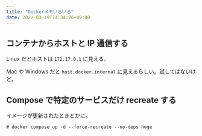 ```yaml
---
title: "Dockerメモいろいろ"
date: 2022-03-19T14:34:26+09:00
---
```


## コンテナからホストと IP 通信する

Linux だとホストは `172.17.0.1` に見える。

Mac や Windows だと `host.docker.internal` に見えるらしい。試してはないけど。

## Compose で特定のサービスだけ recreate する

イメージが更新されたときとかに。

```shell
# docker compose up -d --force-recreate --no-deps hoge
```
